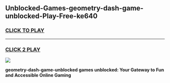 
## Unblocked-Games-geometry-dash-game-unblocked-Play-Free-ke640
<h3>
<a href="https://premium76.site?title=geometry-dash-game-unblocked&ref=19M">CLICK TO PLAY</a></h3>
<hr>

<h3>
<a href="https://premium76.site?title=geometry-dash-game-unblocked&ref=19M">CLICK 2 PLAY</a>
  
</h3>

<a href="https://premium76.site?title=geometry-dash-game-unblocked&ref=19M"><img src="https://clearcache.store/games.png"></a>


**geometry-dash-game-unblocked games unblocked: Your Gateway to Fun and Accessible Online Gaming**
